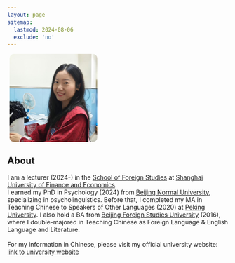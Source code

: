 ```yaml
---
layout: page
sitemap:
  lastmod: 2024-08-06
  exclude: 'no'
---
```

<div style="display: flex; align-items: baseline;">
  <img class="ProfilePic" 
       width="200" 
       alt="Siyi Jiang" 
       style="margin-left: 5px; margin-right: 20px; border-radius: 10px; background-color: rgba(255, 255, 255, 0.5);"
    src="IMG_4681.jpg">
</div>

## About
I am a lecturer (2024-) in the [School of Foreign Studies](https://sfs.sufe.edu.cn) at [Shanghai University of Finance and Economics](https://www.sufe.edu.cn).<br />
I earned my PhD in Psychology (2024) from [Beijing Normal University](https://www.bnu.edu.cn), specializing in psycholinguistics. Before that, I completed my MA in Teaching Chinese to Speakers of Other Languages (2020) at [Peking University](https://www.pku.edu.cn). I also hold a BA from [Beijing Foreign Studies University](http://www.bfsu.edu.cn) (2016), where I double-majored in Teaching Chinese as Foreign Language & English Language and Literature.
<br /><br />
For my information in Chinese, please visit my official university website: [link to university website](https://sfs.sufe.edu.cn/94/66/c4221a234598/page.htm)
